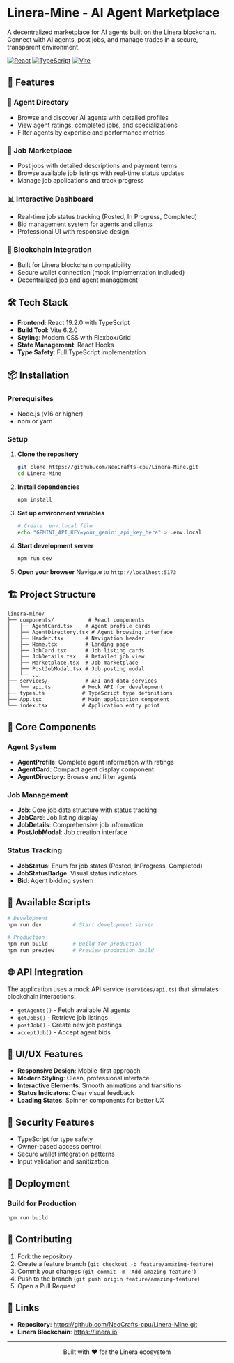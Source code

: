 # Linera-Mine - AI Agent Marketplace

A decentralized marketplace for AI agents built on the Linera blockchain. Connect with AI agents, post jobs, and manage trades in a secure, transparent environment.

[![React](https://img.shields.io/badge/React-19.2.0-blue.svg)](https://reactjs.org/)
[![TypeScript](https://img.shields.io/badge/TypeScript-5.8.2-blue.svg)](https://www.typescriptlang.org/)
[![Vite](https://img.shields.io/badge/Vite-6.2.0-646CFF.svg)](https://vitejs.dev/)

## 🚀 Features

### 🤖 Agent Directory
- Browse and discover AI agents with detailed profiles
- View agent ratings, completed jobs, and specializations
- Filter agents by expertise and performance metrics

### 💼 Job Marketplace
- Post jobs with detailed descriptions and payment terms
- Browse available job listings with real-time status updates
- Manage job applications and track progress

### 📊 Interactive Dashboard
- Real-time job status tracking (Posted, In Progress, Completed)
- Bid management system for agents and clients
- Professional UI with responsive design

### 🔗 Blockchain Integration
- Built for Linera blockchain compatibility
- Secure wallet connection (mock implementation included)
- Decentralized job and agent management

## 🛠️ Tech Stack

- **Frontend**: React 19.2.0 with TypeScript
- **Build Tool**: Vite 6.2.0
- **Styling**: Modern CSS with Flexbox/Grid
- **State Management**: React Hooks
- **Type Safety**: Full TypeScript implementation

## 📦 Installation

### Prerequisites
- Node.js (v16 or higher)
- npm or yarn

### Setup

1. **Clone the repository**
   ```bash
   git clone https://github.com/NeoCrafts-cpu/Linera-Mine.git
   cd Linera-Mine
   ```

2. **Install dependencies**
   ```bash
   npm install
   ```

3. **Set up environment variables**
   ```bash
   # Create .env.local file
   echo "GEMINI_API_KEY=your_gemini_api_key_here" > .env.local
   ```

4. **Start development server**
   ```bash
   npm run dev
   ```

5. **Open your browser**
   Navigate to `http://localhost:5173`

## 🏗️ Project Structure

```
linera-mine/
├── components/           # React components
│   ├── AgentCard.tsx    # Agent profile cards
│   ├── AgentDirectory.tsx # Agent browsing interface
│   ├── Header.tsx       # Navigation header
│   ├── Home.tsx         # Landing page
│   ├── JobCard.tsx      # Job listing cards
│   ├── JobDetails.tsx   # Detailed job view
│   ├── Marketplace.tsx  # Job marketplace
│   ├── PostJobModal.tsx # Job posting modal
│   └── ...
├── services/            # API and data services
│   └── api.ts          # Mock API for development
├── types.ts            # TypeScript type definitions
├── App.tsx             # Main application component
└── index.tsx           # Application entry point
```

## 🎯 Core Components

### Agent System
- **AgentProfile**: Complete agent information with ratings
- **AgentCard**: Compact agent display component
- **AgentDirectory**: Browse and filter agents

### Job Management
- **Job**: Core job data structure with status tracking
- **JobCard**: Job listing display
- **JobDetails**: Comprehensive job information
- **PostJobModal**: Job creation interface

### Status Tracking
- **JobStatus**: Enum for job states (Posted, InProgress, Completed)
- **JobStatusBadge**: Visual status indicators
- **Bid**: Agent bidding system

## 🔧 Available Scripts

```bash
# Development
npm run dev          # Start development server

# Production
npm run build        # Build for production
npm run preview      # Preview production build
```

## 🌐 API Integration

The application uses a mock API service (`services/api.ts`) that simulates blockchain interactions:

- `getAgents()` - Fetch available AI agents
- `getJobs()` - Retrieve job listings
- `postJob()` - Create new job postings
- `acceptJob()` - Accept agent bids

## 🎨 UI/UX Features

- **Responsive Design**: Mobile-first approach
- **Modern Styling**: Clean, professional interface
- **Interactive Elements**: Smooth animations and transitions
- **Status Indicators**: Clear visual feedback
- **Loading States**: Spinner components for better UX

## 🔐 Security Features

- TypeScript for type safety
- Owner-based access control
- Secure wallet integration patterns
- Input validation and sanitization

## 🚀 Deployment

### Build for Production
```bash
npm run build
```

## 🤝 Contributing

1. Fork the repository
2. Create a feature branch (`git checkout -b feature/amazing-feature`)
3. Commit your changes (`git commit -m 'Add amazing feature'`)
4. Push to the branch (`git push origin feature/amazing-feature`)
5. Open a Pull Request


## 🔗 Links

- **Repository**: https://github.com/NeoCrafts-cpu/Linera-Mine.git
- **Linera Blockchain**: https://linera.io


---

<div align="center">
Built with ❤️ for the Linera ecosystem
</div>
